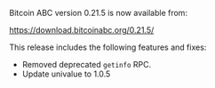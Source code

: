 Bitcoin ABC version 0.21.5 is now available from:

  <https://download.bitcoinabc.org/0.21.5/>

This release includes the following features and fixes:
 - Removed deprecated `getinfo` RPC.
 - Update univalue to 1.0.5
